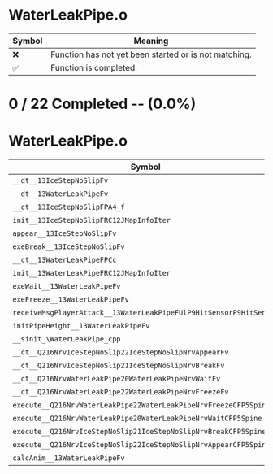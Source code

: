 # WaterLeakPipe.o
| Symbol | Meaning 
| ------------- | ------------- 
| :x: | Function has not yet been started or is not matching. 
| :white_check_mark: | Function is completed. 


# 0 / 22 Completed -- (0.0%)
# WaterLeakPipe.o
| Symbol | Decompiled? |
| ------------- | ------------- |
| `__dt__13IceStepNoSlipFv` | :x: |
| `__dt__13WaterLeakPipeFv` | :x: |
| `__ct__13IceStepNoSlipFPA4_f` | :x: |
| `init__13IceStepNoSlipFRC12JMapInfoIter` | :x: |
| `appear__13IceStepNoSlipFv` | :x: |
| `exeBreak__13IceStepNoSlipFv` | :x: |
| `__ct__13WaterLeakPipeFPCc` | :x: |
| `init__13WaterLeakPipeFRC12JMapInfoIter` | :x: |
| `exeWait__13WaterLeakPipeFv` | :x: |
| `exeFreeze__13WaterLeakPipeFv` | :x: |
| `receiveMsgPlayerAttack__13WaterLeakPipeFUlP9HitSensorP9HitSensor` | :x: |
| `initPipeHeight__13WaterLeakPipeFv` | :x: |
| `__sinit_\WaterLeakPipe_cpp` | :x: |
| `__ct__Q216NrvIceStepNoSlip22IceStepNoSlipNrvAppearFv` | :x: |
| `__ct__Q216NrvIceStepNoSlip21IceStepNoSlipNrvBreakFv` | :x: |
| `__ct__Q216NrvWaterLeakPipe20WaterLeakPipeNrvWaitFv` | :x: |
| `__ct__Q216NrvWaterLeakPipe22WaterLeakPipeNrvFreezeFv` | :x: |
| `execute__Q216NrvWaterLeakPipe22WaterLeakPipeNrvFreezeCFP5Spine` | :x: |
| `execute__Q216NrvWaterLeakPipe20WaterLeakPipeNrvWaitCFP5Spine` | :x: |
| `execute__Q216NrvIceStepNoSlip21IceStepNoSlipNrvBreakCFP5Spine` | :x: |
| `execute__Q216NrvIceStepNoSlip22IceStepNoSlipNrvAppearCFP5Spine` | :x: |
| `calcAnim__13WaterLeakPipeFv` | :x: |
